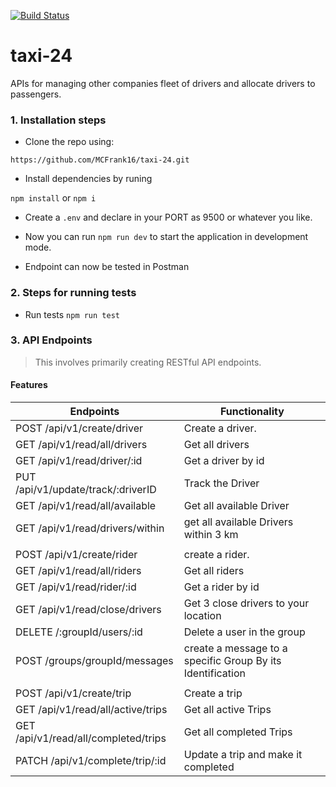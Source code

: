 [![Build Status](https://travis-ci.org/MCFrank16/taxi-24.svg?branch=main)](https://travis-ci.org/MCFrank16/taxi-24)

# taxi-24
APIs for managing other companies fleet of drivers and allocate drivers to passengers.

### 1. Installation steps

- Clone the repo using:

`https://github.com/MCFrank16/taxi-24.git`

- Install dependencies by runing

`npm install` or `npm i`

- Create a `.env` and declare in your PORT as 9500 or whatever you like.

- Now you can run `npm run dev` to start the application in development mode.
- Endpoint can now be tested in Postman

### 2. Steps for running tests

- Run tests
  `npm run test`

### 3. API Endpoints
> This involves primarily creating RESTful API endpoints.

#### Features
| Endpoints                     |         Functionality
| ----------------------        |------------------------                         | 
| POST    /api/v1/create/driver | Create a driver.                                | 
| GET   /api/v1/read/all/drivers| Get all drivers                                 |
| GET   /api/v1/read/driver/:id| Get a driver by id                               |
| PUT   /api/v1/update/track/:driverID|   Track the Driver                        |
| GET    /api/v1/read/all/available  | Get all available Driver                   |
| GET  /api/v1/read/drivers/within   | get all available Drivers within 3 km      | 
|                                |                                                |
| POST   /api/v1/create/rider        | create a rider.                            | 
| GET   /api/v1/read/all/riders | Get all riders                                  |
| GET   /api/v1/read/rider/:id  | Get a rider by id                               |
| GET   /api/v1/read/close/drivers  | Get 3 close drivers to your location        |
| DELETE /:groupId/users/:id    | Delete a user in the group                      |
| POST /groups/groupId/messages | create a message to a  specific Group By its Identification |
|                               |                                                 |
| POST   /api/v1/create/trip    | Create a trip                                   |
| GET   /api/v1/read/all/active/trips  | Get all active Trips                     |
| GET /api/v1/read/all/completed/trips  | Get all completed Trips                 |
| PATCH /api/v1/complete/trip/:id | Update a trip and make it completed           |    

